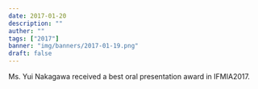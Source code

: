 ```yaml
---
date: 2017-01-20
description: ""
auther: ""
tags: ["2017"]
banner: "img/banners/2017-01-19.png"
draft: false
---
```

Ms. Yui Nakagawa received a best oral presentation award in IFMIA2017.
<!--more-->
